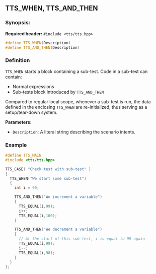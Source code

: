 ## TTS_WHEN, TTS_AND_THEN

### Synopsis:
**Required header:** `#include <tts/tts.hpp>`
~~~~~~~~~~~~~~~~~~~~~~~~~~~~~~~~~~~~~~~~ c++
#define TTS_WHEN(Description)
#define TTS_AND_THEN(Description)
~~~~~~~~~~~~~~~~~~~~~~~~~~~~~~~~~~~~~~~~

### Definition

`TTS_WHEN` starts a block containing a sub-test. Code in a sub-test can contain:
  + Normal expressions
  + Sub-tests block introduced by `TTS_AND_THEN`

Compared to regular local scope, whenever a sub-test is run, the data defined in the enclosing
`TTS_WHEN` are re-initialized, thus serving as a setup/tear-down system.

**Parameters:**
  + `Description`: A literal string describing the scenario intents.

### Example

~~~~~~~~~~~~~~~~~~~~~~~~~~~~~~~~~~~~~~~~ c++
#define TTS_MAIN
#include <tts/tts.hpp>

TTS_CASE( "Check test with sub-test" )
{
  TTS_WHEN("We start some sub-test")
  {
    int i = 99;

    TTS_AND_THEN("We increment a variable")
    {
      TTS_EQUAL(i,99);
      i++;
      TTS_EQUAL(i,100);
    }

    TTS_AND_THEN("We decrement a variable")
    {
      // At the start of this sub-test, i is equal to 99 again
      TTS_EQUAL(i,99);
      i--;
      TTS_EQUAL(i,98);
    }
  }
};
~~~~~~~~~~~~~~~~~~~~~~~~~~~~~~~~~~~~~~~~
